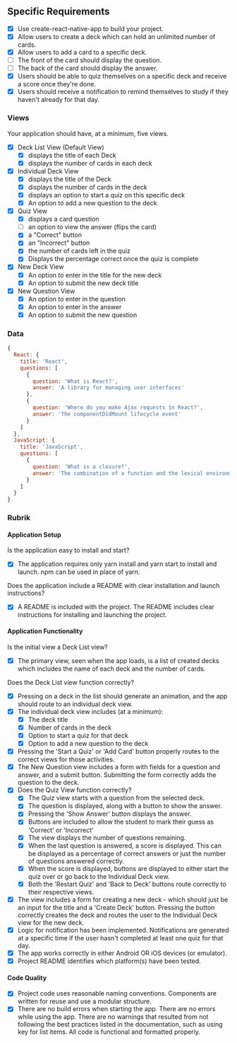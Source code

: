 ## Specific Requirements

- [x] Use create-react-native-app to build your project.
- [x] Allow users to create a deck which can hold an unlimited number of cards.
- [x] Allow users to add a card to a specific deck.
- [ ] The front of the card should display the question.
- [ ] The back of the card should display the answer.
- [x] Users should be able to quiz themselves on a specific deck and receive a score once they're done.
- [x] Users should receive a notification to remind themselves to study if they haven't already for that day.

### Views

Your application should have, at a minimum, five views.

- [x] Deck List View (Default View)
  - [x] displays the title of each Deck
  - [x] displays the number of cards in each deck
- [x] Individual Deck View
  - [x] displays the title of the Deck
  - [x] displays the number of cards in the deck
  - [x] displays an option to start a quiz on this specific deck
  - [x] An option to add a new question to the deck
- [x] Quiz View
  - [x] displays a card question
  - [ ] an option to view the answer (flips the card)
  - [x] a "Correct" button
  - [x] an "Incorrect" button
  - [x] the number of cards left in the quiz
  - [x] Displays the percentage correct once the quiz is complete
- [x] New Deck View
  - [x] An option to enter in the title for the new deck
  - [x] An option to submit the new deck title
- [x] New Question View
  - [x] An option to enter in the question
  - [x] An option to enter in the answer
  - [x] An option to submit the new question

### Data

```javascript
{
  React: {
    title: 'React',
    questions: [
      {
        question: 'What is React?',
        answer: 'A library for managing user interfaces'
      },
      {
        question: 'Where do you make Ajax requests in React?',
        answer: 'The componentDidMount lifecycle event'
      }
    ]
  },
  JavaScript: {
    title: 'JavaScript',
    questions: [
      {
        question: 'What is a closure?',
        answer: 'The combination of a function and the lexical environment within which that function was declared.'
      }
    ]
  }
}
```

### Rubrik

#### Application Setup

Is the application easy to install and start?

- [x] The application requires only yarn install and yarn start to install and launch. npm can be used in place of yarn.

Does the application include a README with clear installation and launch instructions?

- [x] A README is included with the project. The README includes clear instructions for installing and launching the project.

#### Application Functionality

Is the initial view a Deck List view?

- [x] The primary view, seen when the app loads, is a list of created decks which includes the name of each deck and the number of cards.

Does the Deck List view function correctly?

- [x] Pressing on a deck in the list should generate an animation, and the app should route to an individual deck view.
- [x] The individual deck view includes (at a minimum):
  - [x] The deck title
  - [x] Number of cards in the deck
  - [x] Option to start a quiz for that deck
  - [x] Option to add a new question to the deck
- [x] Pressing the 'Start a Quiz' or 'Add Card' button properly routes to the correct views for those activities.
- [x] The New Question view includes a form with fields for a question and answer, and a submit button. Submitting the form correctly adds the question to the deck.
- [x] Does the Quiz View function correctly?
  - [x] The Quiz view starts with a question from the selected deck.
  - [x] The question is displayed, along with a button to show the answer.
  - [x] Pressing the 'Show Answer' button displays the answer.
  - [x] Buttons are included to allow the student to mark their guess as 'Correct' or 'Incorrect'
  - [x] The view displays the number of questions remaining.
  - [x] When the last question is answered, a score is displayed. This can be displayed as a percentage of correct answers or just the number of questions answered correctly.
  - [x] When the score is displayed, buttons are displayed to either start the quiz over or go back to the Individual Deck view.
  - [x] Both the 'Restart Quiz' and 'Back to Deck' buttons route correctly to their respective views.
- [x] The view includes a form for creating a new deck - which should just be an input for the title and a 'Create Deck' button. Pressing the button correctly creates the deck and routes the user to the Individual Deck view for the new deck.
- [x] Logic for notification has been implemented. Notifications are generated at a specific time if the user hasn't completed at least one quiz for that day.
- [x] The app works correctly in either Android OR iOS devices (or emulator).
- [x] Project README identifies which platform(s) have been tested.

#### Code Quality

- [x] Project code uses reasonable naming conventions. Components are written for reuse and use a modular structure.
- [x] There are no build errors when starting the app. There are no errors while using the app. There are no warnings that resulted from not following the best practices listed in the documentation, such as using key for list items. All code is functional and formatted properly.
